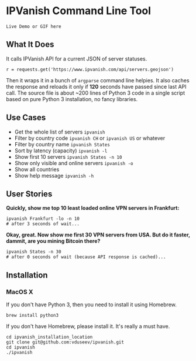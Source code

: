 # IPVanish Command Line Tool

`Live Demo or GIF here`

## What It Does
It calls IPVanish API for a current JSON of server statuses.
```
r = requests.get('https://www.ipvanish.com/api/servers.geojson')
```
Then it wraps it in a bunch of `argparse` command line helpies.
It also caches the response and reloads it only if **120** seconds have passed since last API call.
The source file is about ~200 lines of Python 3 code in a single script
based on pure Python 3 installation, no fancy libraries.

## Use Cases
* Get the whole list of servers `ipvanish`
* Filter by country code `ipvanish CH` or `ipvanish US` or whatever
* Filter by country name `ipvanish States`
* Sort by latency (capacity) `ipvanish -l`
* Show first 10 servers `ipvanish States -n 10`
* Show only visible and online servers `ipvanish -o`
* Show all countries
* Show help message `ipvanish -h`

## User Stories
__Quickly, show me top 10 least loaded online VPN servers in Frankfurt:__
```
ipvanish Frankfurt -lo -n 10
# after 3 seconds of wait...

```

__Okay, great. Now show me first 30 VPN servers from USA. But do it faster,
dammit, are you mining Bitcoin there?__
```
ipvanish States -n 30
# after 0 seconds of wait (because API response is cached)...

```

## Installation

### MacOS X
If you don't have Python 3, then you need to install it using Homebrew.
```
brew install python3
```
If you don't have Homebrew, please install it. It's really a must have.
```
cd ipvanish_installation_location
git clone git@github.com:vduseev/ipvanish.git
cd ipvanish
./ipvanish
```

